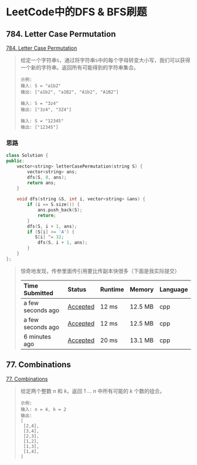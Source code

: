# LeetCode中的DFS & BFS刷题

## 784. Letter Case Permutation

[784. Letter Case Permutation](<https://leetcode.com/problems/letter-case-permutation/>)

>给定一个字符串`S`，通过将字符串`S`中的每个字母转变大小写，我们可以获得一个新的字符串。返回所有可能得到的字符串集合。
>
> ```tiki wiki
> 示例:
> 输入: S = "a1b2"
> 输出: ["a1b2", "a1B2", "A1b2", "A1B2"]
> 
> 输入: S = "3z4"
> 输出: ["3z4", "3Z4"]
> 
> 输入: S = "12345"
> 输出: ["12345"]
> ```

### 思路



```c++
class Solution {
public:
    vector<string> letterCasePermutation(string S) {
        vector<string> ans;
        dfs(S, 0, ans);
        return ans;
    }
    
    void dfs(string &S, int i, vector<string> &ans) {
        if (i == S.size()) {
            ans.push_back(S);
            return;
        }
        dfs(S, i + 1, ans);
        if (S[i] >= 'A') {
           S[i] ^= 32;
            dfs(S, i + 1, ans);
        }
    }
};
```

>惊奇地发现，传参里面传引用要比传副本快很多（下面是我实际提交）
>
>| Time Submitted    | Status                                                       | Runtime | Memory  | Language |
>| :---------------- | :----------------------------------------------------------- | :------ | :------ | :------- |
>| a few seconds ago | [Accepted](https://leetcode.com/submissions/detail/218024183/) | 12 ms   | 12.5 MB | cpp      |
>| a few seconds ago | [Accepted](https://leetcode.com/submissions/detail/218024156/) | 12 ms   | 12.5 MB | cpp      |
>| 6 minutes ago     | [Accepted](https://leetcode.com/submissions/detail/218023187/) | 20 ms   | 13.1 MB | cpp      |

## 77. Combinations

[77. Combinations](<https://leetcode.com/problems/combinations/>)

>给定两个整数 *n* 和 *k*，返回 1 ... *n* 中所有可能的 *k* 个数的组合。
>
>```tiki wiki
>示例:
>输入: n = 4, k = 2
>输出:
>[
>  [2,4],
>  [3,4],
>  [2,3],
>  [1,2],
>  [1,3],
>  [1,4],
>]
>```